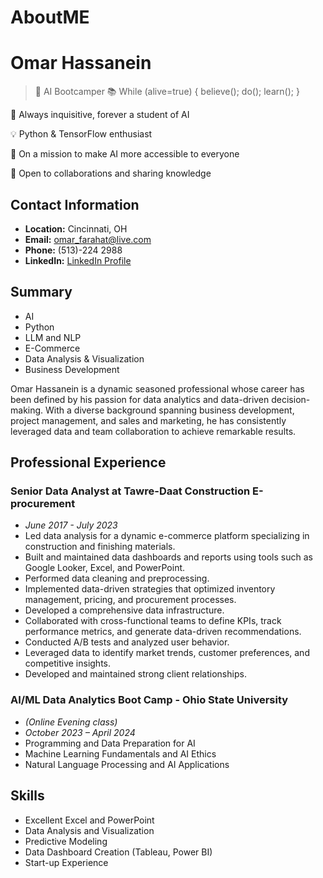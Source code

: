 # AboutME
# Omar Hassanein

>🤖 AI Bootcamper 
📚 While (alive=true) { believe(); do(); learn(); }

🔭 Always inquisitive, forever a student of AI

💡 Python & TensorFlow enthusiast

🌟 On a mission to make AI more accessible to everyone

🤝 Open to collaborations and sharing knowledge


## Contact Information
- **Location:** Cincinnati, OH
- **Email:** omar_farahat@live.com
- **Phone:** (513)-224 2988
- **LinkedIn:** [LinkedIn Profile](https://www.linkedin.com/in/omar-hassanein-46401828)

## Summary
- AI
- Python
- LLM and NLP
- E-Commerce
- Data Analysis & Visualization
- Business Development

Omar Hassanein is a dynamic seasoned professional whose career has been defined by his passion for data analytics and data-driven decision-making. With a diverse background spanning business development, project management, and sales and marketing, he has consistently leveraged data and team collaboration to achieve remarkable results.

## Professional Experience

### Senior Data Analyst at Tawre-Daat Construction E-procurement
- *June 2017 - July 2023*
- Led data analysis for a dynamic e-commerce platform specializing in construction and finishing materials.
- Built and maintained data dashboards and reports using tools such as Google Looker, Excel, and PowerPoint.
- Performed data cleaning and preprocessing.
- Implemented data-driven strategies that optimized inventory management, pricing, and procurement processes.
- Developed a comprehensive data infrastructure.
- Collaborated with cross-functional teams to define KPIs, track performance metrics, and generate data-driven recommendations.
- Conducted A/B tests and analyzed user behavior.
- Leveraged data to identify market trends, customer preferences, and competitive insights.
- Developed and maintained strong client relationships.

### AI/ML Data Analytics Boot Camp - Ohio State University
- *(Online Evening class)*
- *October 2023 – April 2024*
- Programming and Data Preparation for AI
- Machine Learning Fundamentals and AI Ethics
- Natural Language Processing and AI Applications


## Skills
- Excellent Excel and PowerPoint
- Data Analysis and Visualization
- Predictive Modeling
- Data Dashboard Creation (Tableau, Power BI)
- Start-up Experience
